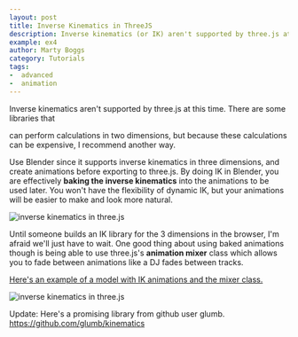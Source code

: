 ```yaml
---
layout: post
title: Inverse Kinematics in ThreeJS
description: Inverse kinematics (or IK) aren't supported by three.js at this time. There are some libraries that can perform calculations in two dimensions, but because these calculations can be expensive, I recommend another way.
example: ex4
author: Marty Boggs
category: Tutorials
tags:
-  advanced
-  animation
---
```


Inverse kinematics aren't supported by three.js at this time. There are some libraries that
<!--more-->
can perform calculations in two dimensions, but because these calculations can be expensive, I recommend another way.

Use Blender since it supports inverse kinematics in three dimensions, and create animations before exporting to three.js. By doing IK in Blender, you are effectively **baking the inverse kinematics** into the animations to be used later. You won't have the flexibility of dynamic IK, but your animations will be easier to make and look more natural.

<img src="{{site.url}}/images/ik1.jpg" alt="inverse kinematics in three.js">

Until someone builds an IK library for the 3 dimensions in the browser, I'm afraid we'll just have to wait. One good thing about using baked animations though is being able to use three.js's **animation mixer** class which allows you to fade between animations like a DJ fades between tracks.

<a href="https://threejs.org/examples/?q=morph#webgl_animation_skinning_morph" rel="nofollow" target="_blank">Here's an example of a model with IK animations and the mixer class. <i class="fa fa-external-link"></i></a>

<img src="{{site.url}}/images/ik2.jpg" alt="inverse kinematics in three.js">

Update: Here's a promising library from github user glumb. <a href="https://github.com/glumb/kinematics" target="_blank" rel="nofollow">https://github.com/glumb/kinematics <i class="fa fa-external-link"></i></a>